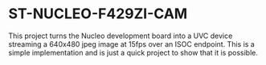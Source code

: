 # ST-NUCLEO-F429ZI-CAM

This project turns the Nucleo development board into a UVC device streaming a 640x480 jpeg image at 15fps over an ISOC endpoint. This is a simple implementation and is just a quick project to show that it is possible.
